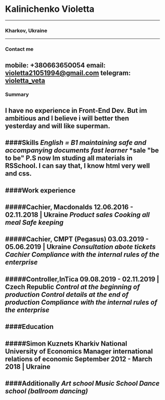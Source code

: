 
# Kalinichenko Violetta
---
### Kharkov, Ukraine ###
---
### Contact me
mobile: +380663650054
email: violetta21051994@gmail.com
telegram: [violetta_veta](tlgg.ru/violetta_veta)
---
### Summary
I have no experience in Front-End Dev. But im ambitious and I believe i will better then yesterday and will like superman.
---
####Skills
*English = B1*
*maintaining safe and accompanying documents*
*fast learner*
*sale "be to be"
P.S now Im studing all materials in RSSchool. I can say that, I know html very well and css.
---
####Work experience
---
#####Cachier, Macdonalds
12.06.2016 - 02.11.2018 | Ukraine
*Product sales*
*Cooking all meal*
*Safe keeping*
---
#####Cachier, CMPT (Pegasus)
03.03.2019 - 05.06.2019 | Ukraine
*Consultation abote tickets*
*Cachier*
*Compliance with the internal rules of the enterprise*
---
#####Controller,InTica
09.08.2019 - 02.11.2019 | Czech Republic
*Control at the beginning of production*
*Control details at the end of production*
*Compliance with the internal rules of the enterprise*
---
####Education
---
#####Simon Kuznets Kharkiv National University of Economics
Manager international relations of economic
September 2012 - March 2018 | Ukraine
---
####Additionally
*Art school*
*Music School*
*Dance school (ballroom dancing)*
---

